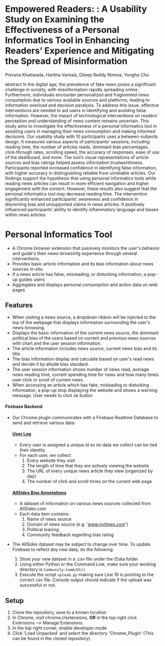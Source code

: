 # Empowered Readers: : A Usability Study on Examining the Effectiveness of a Personal Informatics Tool in Enhancing Readers’ Experience and Mitigating the Spread of Misinformation
Prerana Khatiwada, Haritha Varkala, Dileep Reddy Nimma, Yongho Cho

abstract
In the digital age, the prevalence of fake news poses a significant challenge in society, with misinformation rapidly spreading online. Furthermore, individuals encounter personalized and fragmented news consumption due to various available sources and platforms, leading to information overload and decision paralysis. To address this issue, effective interventions are needed to aid users in identifying and avoiding false information. However, the impact of technological interventions on readers’ perception and understanding of news content remains uncertain. This study aims to investigate the effectiveness of a personal informatics tool in assisting users in managing their news consumption and making informed decisions.
Our usability study with 10 participants uses a between-subjects design. It measures various aspects of participants’ sessions, including reading time, the number of articles reads, dominant bias percentages, click-through rates, scrolling speed, the accuracy of responses, ease of use of the dashboard, and more. The tool’s visual representations of article sources and bias ratings helped assess information trustworthiness. Participants reported increased confidence in identifying false information, with higher accuracy in distinguishing reliable from unreliable articles. Our findings support the hypothesis that using personal informatics tools while reading news articles can result in more efficient navigation and higher engagement with the content. However, these results also suggest that the personal informatics tool may decrease reading time. The intervention significantly enhanced participants’ awareness and confidence in discerning bias and unsupported claims in news articles. It positively influenced participants’ ability to identify inflammatory language and biases within news articles.

# Personal Informatics Tool

- A Chrome browser extension that passively monitors the user's behavior and guide's their news-browsinfg experience through several interventions.
- Provides basic article information and its bias information about news sources *in-situ*
- If a news article has false, misreading, or disturbing information, a pop-up guides users
- Aggregates and displays personal consumption and action data on web pages

## Features

- When visiting a news source, a dropdown ribbon will be injected to the top of the webpage that displays information surrounding the user's news-browsing. 
- Displays the basic information of the current news source, the dominant political bias of the users based on current and previous news sources with chart and the user session information. 
- The article information includes news source, current news bias and its title. 
- The bias information display and calculate based on user's read news and decide it by allside bias standard.
- The user session information shows number of news read, average news reading time, current spending time for news and how many times user click or scroll of current news. 
- When accessing an article which has fake, misleading or disturbing information, a pop-up stop displaying the website and shows a warning message. User needs to click ok button 

#### **Firebase Backend**

- Our Chrome plugin communicates with a Firebase Realtime Database to send and retrieve various data:
    #### <u>User Log</u>

    - Every user is assigned a unique id so no data we collect can be tied their identity
    - For each user, we collect:
        1. Every website they visit
        2. The length of time that they are actively viewing the website
        3. The URL of every unique news article they view (organized by day)
        4. The number of click and scroll times on the current web page

    #### <u>AllSides Bias Annotations</u>

    - A dataset of information on various news sources collected from AllSides.com
    - Each data item contains:
        1. Name of news source
        2. Domain of news source (e.g. 'www.nytimes.com')
        3. Political leaning
        4. Community feedback regarding bias rating

- The AllSides dataset may be subject to change over time. To update Firebase to reflect any new data, do the following:
    1. Store your new dataset in a .csv file under the /Data folder 
    2. Using either Python or the Command Line, make sure your working directory is `Community-Comm/Util`
    3. Execute the script `upload.py` making sure Line 18 is pointing to the correct csv file. Console output should indicate if the upload was successful or not.


## Setup
1. Clone the repository, save to a known location
2. In Chrome, visit chrome://extensions, **OR** in the top right click Extensions --> Manage Extensions
3. In the top right corner, enable developer mode
4. Click 'Load Unpacked' and select the directory 'Chrome_Plugin' (This can be found in the cloned repository).
#
